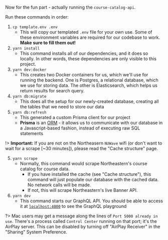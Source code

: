 Now for the fun part - actually running the `course-catalog-api`.

Run these commands in order:

1. `cp template.env .env`
   - This will copy our templated `.env` file for your own use. Some of these environment variables are required for our codebase to work. **Make sure to fill them out!**
1. `yarn install`
   - This command installs all of our dependencies, and it does so locally. In other words, these dependencies are only visible to this project.
1. `yarn dev:docker`
   - This creates two Docker containers for us, which we'll use for running the backend. One is Postgres, a relational database, which we use for storing data. The other is Elasticsearch, which helps us return results for search query.
1. `yarn db:migrate`
   - This does all the setup for our newly-created database, creating all the tables that we need to store our data
1. `yarn db:refresh`
   - This generated a custom Prisma client for our project
   - **Prisma** is an [ORM](https://en.wikipedia.org/wiki/Object-relational_mapping) - it allows us to communicate with our database in a Javascript-based fashion, instead of executing raw SQL statements

!> **Important:** If you are not on the Northeasern `NUWave` wifi (or don't want to wait for a scrape \[~30 minutes\]), please read the "Cache structure" page.

5. `yarn scrape`
   - Normally, this command would scrape Northeastern's course catalog for course data.
     - If you have installed the cache (see "Cache structure"), this command will just populate our database with the cached data. No network calls will be made.
     - If not, this will scrape Northeastern's live Banner API.
6. `yarn dev`
   - This command starts our GraphQL API. You should be able to access it at [`localhost:4000`](http://localhost:4000/) to see the GraphQL playground

?> Mac users may get a message along the lines of `Port 5000 already in use`. There's a process called `Control Center` running on that port; it's the AirPlay server. This can be disabled by turning off "AirPlay Receiver" in the "Sharing" System Preference.
